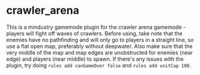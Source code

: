 # crawler_arena

This is a mindustry gamemode plugin for the crawler arena gamemode - players will fight off waves of crawlers. Before using, take note that the enemies have no pathfinding and will only go to players in a straight line, so use a flat open map, preferably without deepwater. Also make sure that the very middle of the map and map edges are unobstructed for enemies (near edge) and players (near middle) to spawn. If there's any issues with the plugin, try doing `rules add canGameOver false` and `rules add unitCap 100`.
